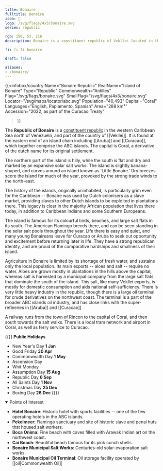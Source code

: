 ```yaml
---
title: Bonaire
fulltitle: Bonaire
icon: 🦩
logo: /svg/flags/4x3/bonaire.svg
series: republic

rgb: 150, 53, 216
description: Bonaire is a constituent republic of Vekllei located in the south Caribbean Sea.

fi: fi fi-bonaire

draft: false

aliases:
- /bonaire/
---
```

{{<infobox/country
     Name="Bonaire Republic"
     RealName="Island of Bonaire"
     Type="Republic"
     Commonwealth="Antilles"
     Flag="/svg/flags/bonaire.svg"
     SmallFlag="/svg/flags/4x3/bonaire.svg"
     Locator="/svg/maps/locator/abc.svg"
     Population="40,493"
     Capital="Coral"
     Languages="English, Papiamento, Spanish"
     Area="288 km²"
     Accession="2022, as part of the Curacao Treaty"
 >}}

The <span class="fi fi-bonaire"></span> **Republic of Bonaire** is a [constituent republic](/republics/) in the western Caribbean Sea north of Venezuela, and part of the country of [[Vekllei]]. It is found at the eastern end of an island chain including [[Aruba]] and [[Curacao]], which together comprise the ABC islands. The capital is Coral, a derivative of the dutch name for its original settlement.

The northern part of the island is hilly, while the south is flat and dry and marked by an expansive solar salt works. The island is slightly banana-shaped, and curves around an island known as 'Little Bonaire.' Dry breezes score the island for much of the year, provoked by the strong trade winds to the north-east.

The history of the islands, originally uninhabited, is particularly grim even for the Caribbean -- Bonaire was used by Dutch colonisers as a slave market, providing slaves to other Dutch islands to be exploited in plantations there. This legacy is clear in the majority African population that lives there today, in addition to Caribbean Indians and some Southern Europeans.

The island is famous for its colourful birds, beaches, and large salt flats in its south. The American Flamingo breeds there, and can be seen standing in the solar salt pools throughout the year. Life there is easy and quiet, and many young Bonaireans leave for Curacao or Aruba to seek out opportunity and excitement before returning later in life. They have a strong republican identity, and are proud of the comparative hardships and smallness of their island.

Agriculture in Bonaire is limited by its shortage of fresh water, and sustains only the local population. Its main exports -- aloes and salt -- require no water. Aloes are grown mostly in plantations in the hills above the capital, whereas salt is harvested by a municipal company from the large salt flats that dominate the south of the island. This salt, like many Vekllei exports, is mostly for domestic consumption and aids national self-sufficiency. There is very little heavy industry in the republic, though there is a large oil terminal for crude derivatives on the northwest coast. The terminal is a part of the broader ABC islands oil industry, and has close links with the super-refineries in [[Aruba]] and [[Curacao]]

A railway runs from the town of Rincon to the capital of Coral, and then south towards the salt walks. There is a local tram network and airport in Coral, as well as ferry service to Curacao.

{{<note table>}}
**Public Holidays**

* New Year's Day **1 Jan**
* Good Friday **30 Apr**
* Commonwealth Day **1 May**
* Ascension Day
* Whit Monday
* Assumption Day **15 Aug**
* Republic Day **6 Sep**
* All Saints Day **1 Nov**
* Christmas Day **25 Dec**
* Boxing Day **26 Dec**
{{</note>}}

<details open>
<summary>Points of Interest</summary>

- **Hotel Bonaire**: Historic hotel with sports facilities -- one of the few operating hotels in the ABC islands.
- **Pekelmeer**: Flamingo sanctuary and site of historic slave and penal huts that housed salt workers.
- **Boca Onima**: Fine beach with caves filled with Arawak Indian art on the northwest coast.
- **Cai Beach**: Beautiful beach famous for its pink conch shells.
- **Bonaire Municipal Salt Works**: Centuries-old solar-evaporation salt works.
- **Bonaire Municipal Oil Terminal**: Oil storage facility operated by [[oil|Commonwealth Oil]]
</details>